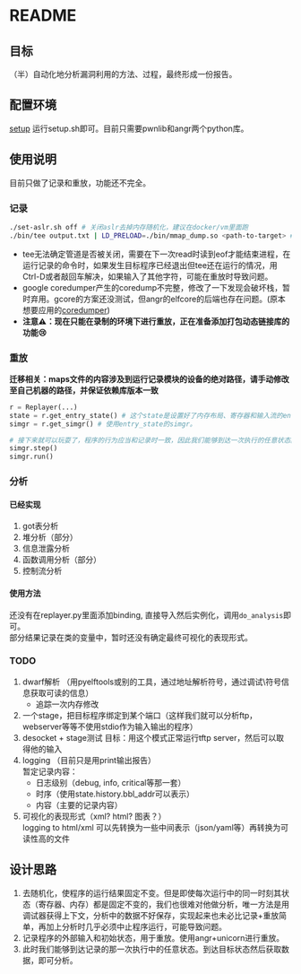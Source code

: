 # README

## 目标
（半）自动化地分析漏洞利用的方法、过程，最终形成一份报告。

## 配置环境
[setup](./Setup.md)
运行setup.sh即可。目前只需要pwnlib和angr两个python库。

## 使用说明
目前只做了记录和重放，功能还不完全。  

### 记录

```bash
./set-aslr.sh off # 关闭aslr去掉内存随机化，建议在docker/vm里面跑
./bin/tee output.txt | LD_PRELOAD=./bin/mmap_dump.so <path-to-target> # 记录初始状态和输入
```

+ tee无法确定管道是否被关闭，需要在下一次read时读到eof才能结束进程，在运行记录的命令时，如果发生目标程序已经退出但tee还在运行的情况，用Ctrl-D或者敲回车解决，如果输入了其他字符，可能在重放时导致问题。
+ google coredumper产生的coredump不完整，修改了一下发现会破坏栈，暂时弃用。gcore的方案还没测试，但angr的elfcore的后端也存在问题。(原本想要应用的[coredumper](https://github.com/madscientist/google-coredumper.git))
+ **注意⚠️：现在只能在录制的环境下进行重放，正在准备添加打包动态链接库的功能😢**

### 重放
**迁移相关：maps文件的内容涉及到运行记录模块的设备的绝对路径，请手动修改至自己机器的路径，并保证依赖库版本一致**

```python
r = Replayer(...)
state = r.get_entry_state() # 这个state是设置好了内存布局、寄存器和输入流的entry_state，ip在目标程序的入口点。 主要用来分析的对象。
simgr = r.get_simgr() # 使用entry_state的simgr。

# 接下来就可以玩耍了，程序的行为应当和记录时一致，因此我们能够到达一次执行的任意状态。
simgr.step()
simgr.run()
```


### 分析
#### 已经实现
1. got表分析
2. 堆分析（部分）
3. 信息泄露分析
4. 函数调用分析（部分）
5. 控制流分析

#### 使用方法
还没有在replayer.py里面添加binding, 直接导入然后实例化，调用`do_analysis`即可。  
部分结果记录在类的变量中，暂时还没有确定最终可视化的表现形式。


### TODO
1. dwarf解析  （用pyelftools或别的工具，通过地址解析符号，通过调试\符号信息获取可读的信息）
    + 追踪一次内存修改
2. 一个stage，把目标程序绑定到某个端口（这样我们就可以分析ftp，webserver等等不使用stdio作为输入输出的程序）
3. desocket + stage测试
    目标：用这个模式正常运行tftp server，然后可以取得他的输入
4. logging （目前只是用print输出报告）  
暂定记录内容：
    + 日志级别（debug, info, critical等那一套）
    + 时序（使用state.history.bbl_addr可以表示）
    + 内容（主要的记录内容）
5. 可视化的表现形式（xml? html? 图表？）  
logging to html/xml
可以先转换为一些中间表示（json/yaml等）再转换为可读性高的文件


## 设计思路
1. 去随机化，使程序的运行结果固定不变。但是即使每次运行中的同一时刻其状态（寄存器、内存）都是固定不变的，我们也很难对他做分析，唯一方法是用调试器获得上下文，分析中的数据不好保存，实现起来也未必比记录+重放简单，再加上分析时几乎必须中止程序运行，可能导致问题。
2. 记录程序的外部输入和初始状态，用于重放。使用angr+unicorn进行重放。
3. 此时我们能够到达记录的那一次执行中的任意状态。到达目标状态然后获取数据，即可分析。
